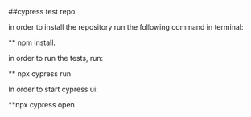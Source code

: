 ##cypress test repo

in order to install the repository run the following command in terminal: 

**  npm install.

in order to run the tests, run: 

** npx cypress run

In order to start cypress ui:

**npx cypress open